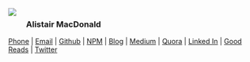 <img align="left" style="margin:0 20px 10px 0" src="https://en.gravatar.com/userimage/5105542/aa7e4685eaa34fe870c2c1d2809bf6e0.png?size=128">

### Alistair MacDonald

[Phone](617-669-1768) |
<a href="mailto:al@pwn.io">Email</a> |
<a href="https://github.com/f1lt3r">Github</a> |
<a href="https://npmjs.org/~f1lt3r">NPM</a> |
<a href="https://f1lt3r.io">Blog</a> |
<a href="https://medium.com/@f1lt3r">Medium</a> |
<a href="https://quora.com/f1lt3r">Quora</a> |
<a href="https://www.linkedin.com/in/f1lt3r">Linked In</a> |
<a href="https://www.goodreads.com/f1lt3r">Good Reads</a> |
<a href="https://twitter.com/@f1lt3r_">Twitter</a>
